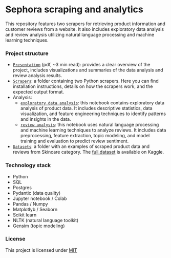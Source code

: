 # Sephora scraping and analytics

This repository features two scrapers for retrieving product information and customer reviews from a website. It also 
includes exploratory data analysis and review analysis utilizing natural language processing and machine learning 
techniques.

### Project structure

- [`Presentation`](https://github.com/nadyinky/sephora-analysis/blob/main/sephora_presentation.pdf) (pdf, ~3 min read): 
  provides a clear overview of the project, includes visualizations and summaries of the data analysis and review 
  analysis results.
- [`Scrapers`](https://github.com/nadyinky/sephora-analysis/tree/main/sephora_scraper): a folder containing two Python 
  scrapers. Here you can find installation instructions, details on how the scrapers work, and the expected output format.
- Analysis:
  - [`exploratory data analysis`](https://github.com/nadyinky/sephora-analysis/blob/main/sephora_eda.ipynb): this 
    notebook contains exploratory data analysis of product data. It includes descriptive statistics, data visualization,
    and feature engineering techniques to identify patterns and insights in the data.
  - [`review analysis`](https://github.com/nadyinky/sephora-analysis/blob/main/sephora_nlp_ml_review_analysis.ipynb): 
    this notebook uses natural language processing and machine learning techniques to analyze reviews. 
    It includes data preprocessing, feature extraction, topic modeling, and model training and evaluation to predict 
    review sentiment.
- [`Datasets`](https://github.com/nadyinky/sephora-analysis/tree/main/datasets): a folder with an examples of scraped 
  product data and reviews from Skincare category. The [full dataset](https://www.kaggle.com/datasets/nadyinky/sephora-products-and-skincare-reviews) is available on Kaggle.

### Technology stack
* Python
* SQL
* Postgres
* Pydantic (data quality)
* Jupyter notebook / Colab
* Pandas / Numpy
* Matplotlyb / Seaborn
* Scikit learn
* NLTK (natural language toolkit)
* Gensim (topic modeling)

### License
This project is licensed under [MIT](https://github.com/nadyinky/sephora-analysis/blob/main/LICENSE)
